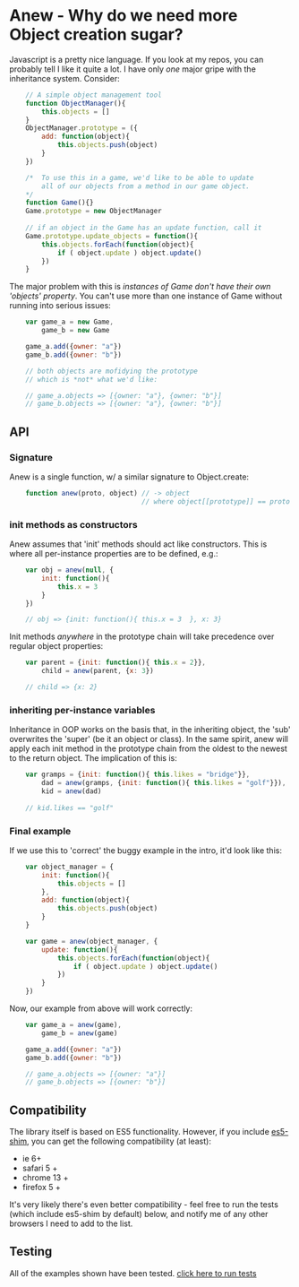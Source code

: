 # Anew - Why do we need more Object creation sugar?

Javascript is a pretty nice language.  If you look at my repos, you can probably tell I like it quite a lot.  I have only *one* major gripe with the inheritance system.  Consider:

```javascript
    // A simple object management tool
    function ObjectManager(){
        this.objects = []
    }
    ObjectManager.prototype = ({
        add: function(object){
            this.objects.push(object)
        }
    })

    /*  To use this in a game, we'd like to be able to update
        all of our objects from a method in our game object.
    */
    function Game(){}
    Game.prototype = new ObjectManager
    
    // if an object in the Game has an update function, call it
    Game.prototype.update_objects = function(){
        this.objects.forEach(function(object){
            if ( object.update ) object.update()
        })
    }
```

The major problem with this is *instances of Game don't have their own 'objects' property*. You can't use more than one instance of Game without running into serious issues:

```javascript
    var game_a = new Game,
        game_b = new Game

    game_a.add({owner: "a"})
    game_b.add({owner: "b"})

    // both objects are mofidying the prototype
    // which is *not* what we'd like:

    // game_a.objects => [{owner: "a"}, {owner: "b"}]
    // game_b.objects => [{owner: "a"}, {owner: "b"}]
```

## API

### Signature

Anew is a single function, w/ a similar signature to Object.create:

```javascript
    function anew(proto, object) // -> object 
                                 // where object[[prototype]] == proto
```

### init methods as constructors

Anew assumes that 'init' methods should act like constructors.  This is where all per-instance
properties are to be defined, e.g.:

```javascript
    var obj = anew(null, {
        init: function(){
            this.x = 3   
        }
    })

    // obj => {init: function(){ this.x = 3  }, x: 3}
```

Init methods *anywhere* in the prototype chain will take precedence over regular object properties:

```javascript
    var parent = {init: function(){ this.x = 2}},
        child = anew(parent, {x: 3})

    // child => {x: 2}
```


### inheriting per-instance variables

Inheritance in OOP works on the basis that, in the inheriting object, the 'sub' overwrites the 'super' (be it an object or class).  In the same spirit, anew will apply each init method in the prototype chain from the oldest to the newest to the return object.  The implication of this is:

```javascript
    var gramps = {init: function(){ this.likes = "bridge"}},
        dad = anew(gramps, {init: function(){ this.likes = "golf"}}),
        kid = anew(dad)
    
    // kid.likes == "golf" 
```

### Final example

If we use this to 'correct' the buggy example in the intro, it'd look like this:

```javascript
    var object_manager = {
        init: function(){
            this.objects = []
        },
        add: function(object){
            this.objects.push(object)   
        }
    }

    var game = anew(object_manager, {
        update: function(){
            this.objects.forEach(function(object){
                if ( object.update ) object.update()
            })
        }
    })
```

Now, our example from above will work correctly:

```javascript
    var game_a = anew(game),
        game_b = anew(game)

    game_a.add({owner: "a"})
    game_b.add({owner: "b"})

    // game_a.objects => [{owner: "a"}]
    // game_b.objects => [{owner: "b"}]
```

## Compatibility

The library itself is based on ES5 functionality.  However, if you include [es5-shim](https://github.com/kriskowal/es5-shim), you can get the following compatibility (at least):

 * ie 6+
 * safari 5 + 
 * chrome 13 + 
 * firefox 5 + 

It's very likely there's even better compatibility - feel free to run the tests (which include es5-shim by default) below, and notify me of any other browsers I need to add to the list.

## Testing

All of the examples shown have been tested.  [click here to run tests](http://hughfdjackson.github.com/anew/src-test/SpecRunner.html)
